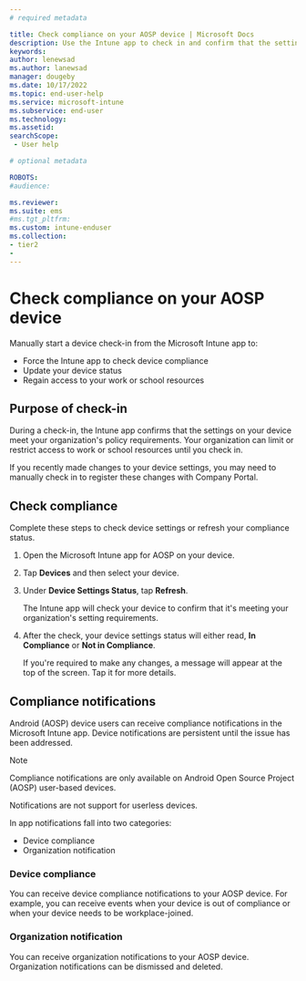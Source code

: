 ```yaml
---
# required metadata

title: Check compliance on your AOSP device | Microsoft Docs
description: Use the Intune app to check in and confirm that the settings on your device meet your organization's requirements. 
keywords:
author: lenewsad
ms.author: lanewsad
manager: dougeby
ms.date: 10/17/2022
ms.topic: end-user-help
ms.service: microsoft-intune
ms.subservice: end-user
ms.technology:
ms.assetid: 
searchScope:
 - User help

# optional metadata

ROBOTS:  
#audience:

ms.reviewer: 
ms.suite: ems
#ms.tgt_pltfrm:
ms.custom: intune-enduser
ms.collection:
- tier2
- 
---
```


# Check compliance on your AOSP device  

Manually start a device check-in from the Microsoft Intune app to:

* Force the Intune app to check device compliance 
* Update your device status 
* Regain access to your work or school resources 

## Purpose of check-in 

During a check-in, the Intune app confirms that the settings on your device meet your organization's policy requirements. Your organization can limit or restrict access to work or school resources until you check in.  

If you recently made changes to your device settings, you may need to manually check in to register these changes with Company Portal. 

## Check compliance  
Complete these steps to check device settings or refresh your compliance status. 

1. Open the Microsoft Intune app for AOSP on your device.   

2. Tap **Devices** and then select your device.  

3. Under **Device Settings Status**, tap **Refresh**. 
    
    The Intune app will check your device to confirm that it's meeting your organization's setting requirements. 

4. After the check, your device settings status will either read, **In Compliance** or **Not in Compliance**. 

    If you're required to make any changes, a message will appear at the top of the screen. Tap it for more details. 

## Compliance notifications

Android (AOSP) device users can receive compliance notifications in the Microsoft Intune app. Device notifications are persistent until the issue has been addressed.

> [!NOTE]
> Compliance notifications are only available on Android Open Source Project (AOSP) user-based devices.
>
> Notifications are not support for userless devices.

In app notifications fall into two categories:
- Device compliance
- Organization notification

### Device compliance
You can receive device compliance notifications to your AOSP device. For example, you can receive events when your device is out of compliance or when your device needs to be workplace-joined.

### Organization notification
You can receive organization notifications to your AOSP device. Organization notifications can be dismissed and deleted.